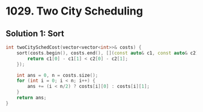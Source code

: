 # 1029. Two City Scheduling

## Solution 1: Sort

```cpp
int twoCitySchedCost(vector<vector<int>>& costs) {
    sort(costs.begin(), costs.end(), [](const auto& c1, const auto& c2) {
        return c1[0] - c1[1] < c2[0] - c2[1];
    });

    int ans = 0, n = costs.size();
    for (int i = 0; i < n; i++) {
        ans += (i < n/2) ? costs[i][0] : costs[i][1];
    }
    return ans;
}
```
